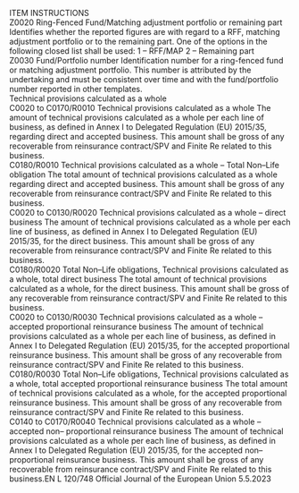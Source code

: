  
ITEM  INSTRUCTIONS  
Z0020  Ring-Fenced Fund/Matching 
adjustment portfolio or 
remaining part  Identifies whether the reported figures are with regard to a RFF, matching 
adjustment portfolio or to the remaining part. One of the options in the 
following closed list shall be used: 
1 – RFF/MAP 
2 – Remaining part  
Z0030  Fund/Portfolio number  Identification number for a ring-fenced fund or matching adjustment portfolio. 
This number is attributed by the undertaking and must be consistent over time 
and with the fund/portfolio number reported in other templates.  
Technical 
provisions 
calculated as a 
whole  
C0020 to 
C0170/R0010  Technical provisions calculated 
as a whole  The amount of technical provisions calculated as a whole per each line of 
business, as defined in Annex I to Delegated Regulation (EU) 2015/35, 
regarding direct and accepted business. 
This amount shall be gross of any recoverable from reinsurance contract/SPV and 
Finite Re related to this business.  
C0180/R0010  Technical provisions calculated 
as a whole – Total Non–Life 
obligation  The total amount of technical provisions calculated as a whole regarding direct 
and accepted business. 
This amount shall be gross of any recoverable from reinsurance contract/SPV and 
Finite Re related to this business.  
C0020 to 
C0130/R0020  Technical provisions calculated 
as a whole – direct business  The amount of technical provisions calculated as a whole per each line of 
business, as defined in Annex I to Delegated Regulation (EU) 2015/35, for the 
direct business. 
This amount shall be gross of any recoverable from reinsurance contract/SPV and 
Finite Re related to this business.  
C0180/R0020  Total Non–Life obligations, 
Technical provisions calculated 
as a whole, total direct 
business  The total amount of technical provisions calculated as a whole, for the direct 
business. 
This amount shall be gross of any recoverable from reinsurance contract/SPV and 
Finite Re related to this business.  
C0020 to 
C0130/R0030  Technical provisions calculated 
as a whole – accepted 
proportional reinsurance 
business  The amount of technical provisions calculated as a whole per each line of 
business, as defined in Annex I to Delegated Regulation (EU) 2015/35, for the 
accepted proportional reinsurance business. 
This amount shall be gross of any recoverable from reinsurance contract/SPV and 
Finite Re related to this business.  
C0180/R0030  Total Non–Life obligations, 
Technical provisions calculated 
as a whole, total accepted 
proportional reinsurance 
business  The total amount of technical provisions calculated as a whole, for the accepted 
proportional reinsurance business. 
This amount shall be gross of any recoverable from reinsurance contract/SPV and 
Finite Re related to this business.  
C0140 to 
C0170/R0040  Technical provisions calculated 
as a whole – accepted non– 
proportional reinsurance 
business  The amount of technical provisions calculated as a whole per each line of 
business, as defined in Annex I to Delegated Regulation (EU) 2015/35, for the 
accepted non–proportional reinsurance business. 
This amount shall be gross of any recoverable from reinsurance contract/SPV and 
Finite Re related to this business.EN  L 120/748 Official Journal of the European Union 5.5.2023